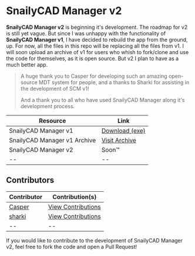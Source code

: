 # SnailyCAD Manager v2

**SnailyCAD Manager v2** is beginning it's development. The roadmap for v2 is still yet vague. But since I was unhappy with the functionality of **SnailyCAD Manager v1**, I have decided to rebuild the app from the ground, up. For now, all the files in this repo will be replacing all the files from v1. I will soon upload an archive of v1 for users who whish to fork/clone and use the code for themselves, as it is open source. But v2 I plan to have as a much better app.

> A huge thank you to Casper for developing such an amazing open-source MDT system for people, and a thanks to Sharki for assisting in the development of SCM v1!
>
> And a thank you to all who have used SnailyCAD Manager along it's development process.

| Resource                     | Link                                                                               |
| ---------------------------- | ---------------------------------------------------------------------------------- |
| SnailyCAD Manager v1         | [Download (exe)](https://manager.cossys.tk/)                                       |
| SnailyCAD Manager v1 Archive | [Visit Archive](https://github.com/WhitigolProd/SnailyCAD-Manager/tree/v1-archive) |
| SnailyCAD Manager v2         | Soon™                                                                              |
| --                           | --                                                                                 |

## Contributors

| Contributor                                     | Contribution(s)                                                                                           |
| ----------------------------------------------- | --------------------------------------------------------------------------------------------------------- |
| [Casper](https://github.com/Dev-CasperTheGhost) | [View Contributions](https://github.com/WhitigolProd/SnailyCAD-Manager/commits?author=Dev-CasperTheGhost) |
| [sharki](https://github.com/subtosharki)        | [View Contributions](https://github.com/WhitigolProd/SnailyCAD-Manager/commits?author=subtosharki)        |
| --                                              | --                                                                                                        |

If you would like to contribute to the development of SnailyCAD Manager v2, feel free to fork the code and open a Pull Request!
